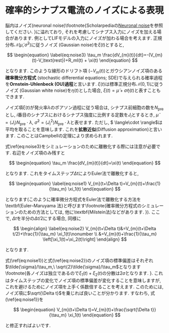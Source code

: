 # 確率的シナプス電流のノイズによる表現
脳内はノイズ(neuronal noise)\footnote{Scholarpediaの[Neuronal noise](http://www.scholarpedia.org/article/Neuronal_noise)を参照してください. }に溢れており, それを考慮してシナプス入力にノイズを加える場合があります. 例としてLIFモデルの入力にノイズが加わる場合を考えます. 正規分布$\mathcal{N}(\tilde{\mu}, \tilde{\sigma}^2)$に従うノイズ (Gaussian noise)を$\xi(t)$とすると, 

$$
\begin{equation}
\label{eq:noise3}
\tau_m \frac{dV_{m}(t)}{dt}=-(V_{m}(t)-V_\text{rest})+R_mI(t) + \xi(t)
\end{equation}
$$

となります. このような線形のドリフト項 ($-V_{m}(t)$)とガウシアンノイズ項のある**確率微分方程式** (stochastic differential equations; SDE)で与えられる確率過程を**Ornstein-Uhlenbeck (OU)過程**と言います. $\xi(t)$は標準正規分布$\mathcal{N}(0, 1)$に従うノイズ (Gaussian white noise)を$\eta(t)$とした場合, $\xi(t)=\tilde{\mu}+ \tilde{\sigma}\eta(t)$と表すこともできます.

ノイズ項$\xi(t)$が発火率$\lambda$のポアソン過程に従う場合は, シナプス前細胞の数を$N_\text{pre}$とし, $i$番目のシナプスにおけるシナプス強度に比例する定数を$J_i$とするとき, $\tilde{\mu} = \langle J_i \rangle N_\text{pre}\cdot \lambda,\ \tilde{\sigma}^2= \langle J_i^2\rangle N_\text{pre}\cdot \lambda$と表せます. ただし, $ \langle\cdot  \rangle$は平均を取ることを意味します. これを**拡散近似**(Diffusion approximation)と言います. このことはCampbellの定理により求められます. 

式\ref{eq:noise3}をシミュレーションのために離散化する際には注意が必要です. 右辺をノイズ項のみ残すと

$$
\begin{equation}
\tau_m \frac{dV_{m}(t)}{dt}=\xi(t)
\end{equation}
$$

となります. これをタイムステップ$\Delta t$によりEuler法で離散化すると, 

$$
\begin{equation}
\label{eq:noise1}
V_{m}(t+\Delta t)=V_{m}(t)+\frac{1}{\tau_m} \xi_1(t)
\end{equation}
$$

となります(このように確率微分方程式をEuler法で離散化する方法を\textbf{Euler–Maruyama 法}と呼びます\footnote{確率微分方程式のシミュレーションのための方法としては, 他に\textbf{Milstein法}などがあります. }). ここで, $\Delta t$を半分の$\Delta t/2$にする場合, 同様に

$$
\begin{align}
\label{eq:noise2}
V_{m}(t+\Delta t)&=V_{m}(t+\Delta t/2)+\frac{1}{\tau_m} \xi_1(t)\nonumber \\
&=V_{m}(t)+\frac{1}{\tau_m} \left[\xi_1(t)+\xi_2(t)\right]
\end{align}
$$

となります. 

式(\ref{eq:noise1})と式(\ref{eq:noise2})のノイズ項の標準偏差はそれぞれ$\tilde{\sigma}/\tau_m,\  \sqrt{2}\tilde{\sigma}/\tau_m$となります\footnote{各ノイズは独立であるので$\xi_1(t)+\xi_2(t)$の分散は$2\tilde{\sigma}$となります. }. これはタイムステップの変化でノイズ項の標準偏差が変化することを意味しますが,  これを避けるためにノイズ項を上手く係数倍することを考えます. このためには, ノイズ項に$\sqrt{\Delta t}$を乗じれば良いことが分かります. すなわち, 式(\ref{eq:noise1})を

$$
\begin{equation}
V_{m}(t+\Delta t)=V_{m}(t)+\frac{\sqrt{\Delta t}}{\tau_m} \xi_1(t)
\end{equation}
$$

と修正すればよいです. 